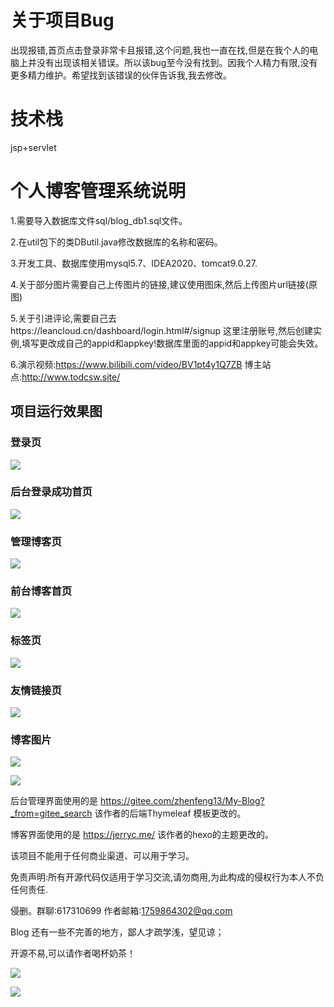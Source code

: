 # 关于项目Bug
出现报错,首页点击登录非常卡且报错,这个问题,我也一直在找,但是在我个人的电脑上并没有出现该相关错误。所以该bug至今没有找到。因我个人精力有限,没有更多精力维护。希望找到该错误的伙伴告诉我,我去修改。
# 技术栈
jsp+servlet
# 个人博客管理系统说明

1.需要导入数据库文件sql/blog_db1.sql文件。

2.在util包下的类DButil.java修改数据库的名称和密码。

3.开发工具、数据库使用mysql5.7、IDEA2020、tomcat9.0.27.

4.关于部分图片需要自己上传图片的链接,建议使用图床,然后上传图片url链接(原图)

5.关于引进评论,需要自己去https://leancloud.cn/dashboard/login.html#/signup 这里注册账号,然后创建实例,填写更改成自己的appid和appkey!数据库里面的appid和appkey可能会失效。

6.演示视频:https://www.bilibili.com/video/BV1pt4y1Q7ZB 博主站点:http://www.todcsw.site/
## 项目运行效果图

### 登录页

![](https://s1.ax1x.com/2020/06/25/N0cl5R.png)

### 后台登录成功首页

![](https://s1.ax1x.com/2020/06/25/N0ciUs.png)

### 管理博客页

![](https://s1.ax1x.com/2020/06/25/N0cyxf.png)



### 前台博客首页

![](https://s1.ax1x.com/2020/06/25/N0cgsS.png)

### 标签页

![](https://s1.ax1x.com/2020/06/25/N0cXdJ.png)

### 友情链接页

![](https://s1.ax1x.com/2020/06/25/N0cbsU.png)

### 博客图片

![](https://s1.ax1x.com/2020/06/25/N0cfaj.png)

![](https://s1.ax1x.com/2020/06/25/N0chIs.png)



后台管理界面使用的是 https://gitee.com/zhenfeng13/My-Blog?_from=gitee_search 该作者的后端Thymeleaf 模板更改的。

博客界面使用的是 https://jerryc.me/ 该作者的hexo的主题更改的。

该项目不能用于任何商业渠道、可以用于学习。

免责声明:所有开源代码仅适用于学习交流,请勿商用,为此构成的侵权行为本人不负任何责任.

侵删。群聊:617310699  作者邮箱:1759864302@qq.com

Blog 还有一些不完善的地方，鄙人才疏学浅，望见谅；

开源不易,可以请作者喝杯奶茶！

![](http://www.todcsw.site/img/wechat.jpg)

![](http://www.todcsw.site/img/alipay.jpg)



